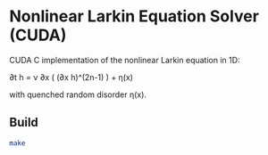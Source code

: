 # Nonlinear Larkin Equation Solver (CUDA)

CUDA C implementation of the nonlinear Larkin equation in 1D:

∂t h = ν ∂x ( (∂x h)^(2n-1) ) + η(x)

with quenched random disorder η(x).

## Build

```bash
make

